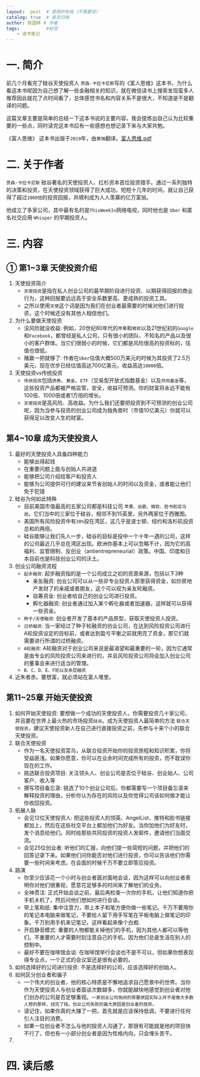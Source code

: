 ```yaml
---
layout:  post  # 使用的布局（不需要改）
catalog: true  # 是否归档
author: 陈国林 # 作者
tags:          #标签
    - 读书笔记
---
```


# 一. 简介
前几个月看完了硅谷天使投资人 `贾森·卡拉卡尼斯`写的《富人思维》这本书，为什么看这本书呢因为自己想了解一些金融相关的知识，就在微信读书上搜索发现蛮多人推荐因此就花了点时间看了，总体感觉书名和内容关系不是很大，不知道是不是翻译的问题。

这篇文章主要是简单的总结一下这本书说的主要内容，我会提炼出自己认为比较重要的一些点，同时读完这本书后有一些感想也想记录下来与大家共勉。

《富人思维》 这本书出版于`2019`年，由`黄强`翻译。[富人思维.pdf](https://github.com/chenguolin/chenguolin.github.io/blob/master/data/pdf/%E5%AF%8C%E4%BA%BA%E6%80%9D%E7%BB%B4.pdf)

# 二. 关于作者
`贾森·卡拉卡尼斯` 硅谷著名的天使投资人、红杉资本首位投资猎手。通过一系列独特的决策和投资，在天使投资领域获得了巨大成功，短短十几年的时间，就让自己获得了超过`1000倍`的投资回报，并顺利成为人人羡慕的亿万富翁。

他成立了多家公司，其中最有名的是`ThisWeekIn`网络电视，同时他也是 `Uber` 和匿名社交应用 `Whisper` 的早期投资人。

# 三. 内容
## ① 第1~3章 天使投资介绍
1. 天使投资简介
   + `天使投资`是指在私人创业公司的最早期阶段进行投资、以期获得回报的商业行为，这种回报要远远高于安全系数更高、更成熟的投资工具。
   + 之所以使用`天使`这个词是因为我们在创业者最需要的时候对他们进行投资，这个时候还没有其他人相信他们。
2. 为什么要做天使投资
   + 没风险就没收益: 例如，20世纪80年代的`苹果`和`微软`以及21世纪初的`Google`和`Facebook`，都曾经是私人公司，只有很小的团队、不知名的产品以及很小的客户群体。当它们很弱小的时候，它们都是风险很高的投资标的，估值也很低。
   + 赌赢一把就够了: 作者在`Uber`估值大概500万美元的时候为其投资了2.5万美元，现在优步已经估值高达700亿美元，收益高达`10000`倍。
3. 天使投资vs传统投资
   + `传统投资`包括`债券`、`黄金`、`ETF`（交易型开放式指数基金）以及`共同基金`等，这些投资产品都被严格监管，安全，收益可预测。你的财富将永远不能有100倍、1000倍或者1万倍的增长。
   + `天使投资`是高风险、高收益。为什么我们还要把投资到不可预测的创业公司呢，因为当参与投资的创业公司成为独角兽时（市值10亿美元）你就可以获得足以改变人生的财富。

## 第4~10章 成为天使投资人
1. 最好的天使投资人具备四种能力
   + 能够出得起钱
   + 在重要问题上能与创始人共进退
   + 能够把公司介绍给客户和投资人
   + 能够为公司提供可行的建议来节省创始人的时间以及资金，或者能让他们免于犯错
2. 硅谷为何如此特殊
   + 目前美国市值最高的五家公司都是科技公司 `苹果、谷歌、微软、脸书和亚马逊`。它们当中的三家位于硅谷，相邻不到15英里，另外两家位于西雅图。
   + 美国所有风险投资中有`30%`投在湾区，这几乎是波士顿、纽约和洛杉矶投资总和的两倍。
   + 硅谷能够让我们先人一步，硅谷的目标是投中一个十年一遇的公司，这样的公司最近几乎总在湾区出现。欧洲你基本上可以忽略不计，因为它的高福利、监管限制、反创业（antientrepreneurial）政策。中国、印度和日本目前也是科技创业公司的沃土。
3. 创业公司融资流程
   + `起步融资`: 起步融资指的是一个公司成立之初的资源来源，包括以下3种
     + 亲友融资: 创业公司可以从一些非专业投资人那里获得资金，如炒房地产发财了的亲戚或者朋友，这个可以视为亲友轮融资。
     + 自筹资金: 创业者给自己的创业公司进行投资。
     + 孵化器融资: 创业者通过加入某个孵化器或者加速器，这样就可以获得一些资金。
   + `种子/天使融资`: 创业者开发了基本的产品原型，获取天使投资人投资。
   + `过桥融资`: 当一家经过了种子轮融资的创业公司，在达到风险投资公司进行A轮投资设定的目标前，或者达到盈亏平衡之前就用完了资金，那它们就需要进行所谓的过桥融资。
   + `A轮融资`: A轮融资对于创业公司来说是最渴望和最重要的一轮，因为它通常是由专业的风险投资公司来进行的，并且风险投资公司将会加入创业公司的董事会来进行适当的管理。
   + `B、C、D、E、F轮以及夹层融资`
3. 近朱者赤。要想富，就必须站在富人堆里。

## 第11~25章 开始天使投资
1. 如何开始天使投资: 要想做一个成功的天使投资人，你需要投资几十家公司，并且要在世界上最火热的市场投资`硅谷`。成为天使投资人最简单的方法 `联合天使投资`，建议天使投资新人在自己进行直接投资之前，先参与十来个小的联合天使投资。
2. 联合天使投资
   + 作为一名天使投资菜鸟，从联合投资开始你的投资旅程和知识积累，你将受益匪浅。如果你愿意，你可以在业余时间完成所有的投资，而不耽误你现在的工作。
   + 挑选联合投资项目: 关注领头人、创业公司是否位于硅谷、创业始人、公司客户、收入等
   + 撰写项目备忘录: 挑选了10个创业公司后，你都需要写一个项目备忘录来解释投资的理由，分析你认为存在的风险以及你觉得公司该如何做才能让你收回投资。
3. 拓展人脉
   + 会见12位天使投资人: 把这些投资人的领英、AngelList、推特和脸书链接都加上，然后在这些社交平台上都加他们为好友。当你加他们为好友时，发个消息给他们。同时给那些共同投资的投资人发邮件，邀请他们当面交流。
   + 会见25位创业者: 听他们的汇报，向他们提一些简短的问题，并把他们的回答记录下来。如果他们问你能否对他们进行投资，你可以告诉他们你需要一些时间来考虑。在会面的时候千万不要立即答应投资。
4. 路演
   + 你至少应该花一个小时与创业者面对面地会谈，因为这样可以向创业者表明你对他们很重视，愿意花足够多的时间来了解他们的业务。
   + 全神贯注: 正式开始会谈之前，最后再检查一次你的手机，让他们知道你把手机关机了，然后问他们想如何进行会谈。
   + 带上笔和纸: 集中注意力，带上本子和笔方便你做一些笔记。千万不要用你的笔记本电脑来做笔记，不要给人留下用手写笔在平板电脑上做笔记的印象。千万别用手机来记笔记，这样看起来像个白痴.
   + 开启静音模式: 重要的人物都能关掉他们的手机，因为其他人都可以等他们。不重要的人才需要时刻注意自己的手机，因为他们总是生活在别人的控制中。
   + 最好不要在咖啡馆会谈: 在咖啡馆举行会谈也不是不可以，但如果你想表现得专业点，一个正式的会议室还是很有必要的。
5. 如何选择好的公司进行投资: 不是选择好的公司，应该选择好的创始人。
6. 如何区分创业者和骗子
   + 一个伟大的创业者，他的核心特质是不懈地追求自己愿景中的世界。当你作为天使投资人与创业者面谈次数越多，你就能越快地感觉到创业者对他们创办的公司是否足够重视。`一家创业公司倒闭的首要原因实际上并不是像大多数人想的那样，烧完了钱。创业公司失败的最大原因是创业者的放弃。`
   + 请记住，如果你真的大赚了一把，首先就是应该保持低调，不要进行任何引人注目的消费。
   + 如果一位创业者不怎么与他的投资人沟通了，那很有可能就是他的项目快不行了，但也有一小部分创业者是因为性格内向，只会埋头苦干。
7. 

# 四. 读后感
